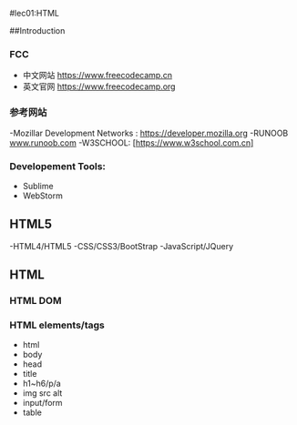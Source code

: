 #lec01:HTML

##Introduction

### FCC
- 中文网站 https://www.freecodecamp.cn
- 英文官网 https://www.freecodecamp.org
### 参考网站

-Mozillar Development Networks : https://developer.mozilla.org
-RUNOOB www.runoob.com 
-W3SCHOOL: [https://www.w3school.com.cn]

### Developement Tools:
- Sublime
- WebStorm

## HTML5 
-HTML4/HTML5
-CSS/CSS3/BootStrap
-JavaScript/JQuery

## HTML
### HTML DOM
### HTML elements/tags
- html
- body
- head
- title
- h1~h6/p/a
- img src alt
- input/form
- table




